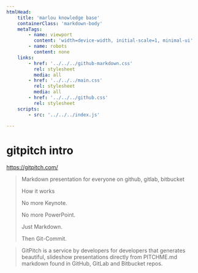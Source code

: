 ```yaml
---
htmlHead:
    title: 'marlou knowledge base' 
    containerClass: 'markdown-body'
    metaTags:
        - name: viewport
          content: 'width=device-width, initial-scale=1, minimal-ui'
        - name: robots
          content: none
    links:
        - href: '../../../github-markdown.css'
          rel: stylesheet
          media: all
        - href: '../../../main.css'
          rel: stylesheet
          media: all
        - href: '../../../github.css'
          rel: stylesheet
    scripts:
        - src: '../../../index.js'

---
```


# gitpitch intro

https://gitpitch.com/

> Markdown presentation for everyone on github, gitlab, bitbucket
>
> How it works
> 
> No more Keynote. 
> 
> No more PowerPoint.
> 
> Just Markdown. 
> 
> Then Git-Commit.

> GitPitch is a service by developers for developers that generates beautiful, slideshow presentations directly from PITCHME.md markdown found in GitHub, GitLab and Bitbucket repos.
